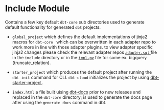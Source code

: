 # Include Module

Contains a few key default `dbt-core` sub directories used to generate default functionality for generated `dbt` projects.

- `global_project` which defines the default implementations of jinja2 macros for `dbt-core ` which can be overwritten in each adapter repo to work more in line with those adapter plugins. to view adapter specific jinja2 changes please check the relevant adapter repos [`adapter.sql` ](https://github.com/dbt-labs/dbt-bigquery/blob/main/dbt/include/bigquery/macros/adapters.sql) file in the `include` directory or in the [`impl.py`](https://github.com/dbt-labs/dbt-bigquery/blob/main/dbt/adapters/bigquery/impl.py) file for some ex. bigquery (truncate_relation).

- `starter_project` which produces the default  project after running the `dbt init` command for CLI. `dbt-cloud` initializes the project by using [dbt-starter-project](https://github.com/dbt-labs/dbt-starter-project).

- `index.html` a file built uising [dbt-docs](https://github.com/dbt-labs/dbt-docs) prior to new releases and replaced in the `dbt-core` directory; is used to generate the docs page after using the `generate docs` command in dbt.
